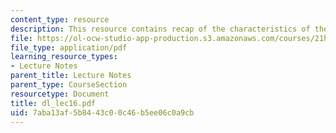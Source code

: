 ```yaml
---
content_type: resource
description: This resource contains recap of the characteristics of the Tokugawa period.
file: https://ol-ocw-studio-app-production.s3.amazonaws.com/courses/21h-522-japan-in-the-age-of-the-samurai-history-and-film-fall-2006/7aba13af5b8443c00c46b5ee06c0a9cb_dl_lec16.pdf
file_type: application/pdf
learning_resource_types:
- Lecture Notes
parent_title: Lecture Notes
parent_type: CourseSection
resourcetype: Document
title: dl_lec16.pdf
uid: 7aba13af-5b84-43c0-0c46-b5ee06c0a9cb
---
```


